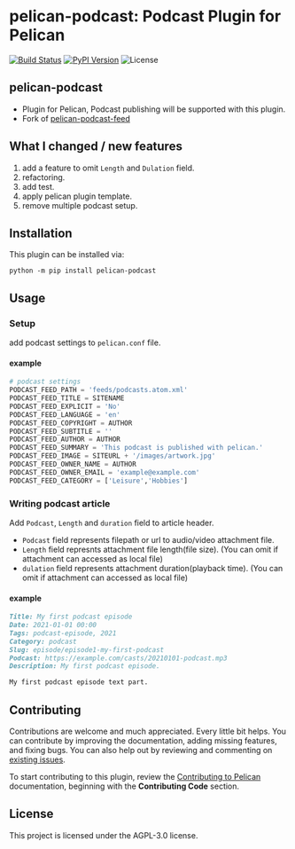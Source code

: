 pelican-podcast: Podcast Plugin for Pelican
====================================================

[![Build Status](https://img.shields.io/github/workflow/status/sonkm3/pelican-podcast/build)](https://github.com/sonkm3/pelican-podcast/actions)
[![PyPI Version](https://img.shields.io/pypi/v/pelican-podcast)](https://pypi.org/project/pelican-podcast/)
![License](https://img.shields.io/pypi/l/pelican-podcast?color=blue)

pelican-podcast
---------------
- Plugin for Pelican, Podcast publishing will be supported with this plugin.
- Fork of [pelican-podcast-feed](https://github.com/magnunleno/pelican-podcast-feed)

What I changed / new features
---------------------------------

1. add a feature to omit `Length` and `Dulation` field.
1. refactoring.
1. add test.
1. apply pelican plugin template.
1. remove multiple podcast setup.

Installation
------------

This plugin can be installed via:

    python -m pip install pelican-podcast

Usage
-----

### Setup

add podcast settings to `pelican.conf` file.
#### example
```python
# podcast settings
PODCAST_FEED_PATH = 'feeds/podcasts.atom.xml'
PODCAST_FEED_TITLE = SITENAME
PODCAST_FEED_EXPLICIT = 'No'
PODCAST_FEED_LANGUAGE = 'en'
PODCAST_FEED_COPYRIGHT = AUTHOR
PODCAST_FEED_SUBTITLE = ''
PODCAST_FEED_AUTHOR = AUTHOR
PODCAST_FEED_SUMMARY = 'This podcast is published with pelican.'
PODCAST_FEED_IMAGE = SITEURL + '/images/artwork.jpg'
PODCAST_FEED_OWNER_NAME = AUTHOR
PODCAST_FEED_OWNER_EMAIL = 'example@example.com'
PODCAST_FEED_CATEGORY = ['Leisure','Hobbies']
```

### Writing podcast article

Add `Podcast`, `Length` and `duration` field to article header.
- `Podcast` field represents filepath or url to audio/video attachment file.
- `Length` field represnts attachment file length(file size). (You can omit if attachment can accessed as local file)
- `dulation` field represents attachment duration(playback time). (You can omit if attachment can accessed as local file)

#### example
```markdown
Title: My first podcast episode
Date: 2021-01-01 00:00
Tags: podcast-episode, 2021
Category: podcast
Slug: episode/episode1-my-first-podcast
Podcast: https://example.com/casts/20210101-podcast.mp3
Description: My first podcast episode.

My first podcast episode text part.
```

Contributing
------------

Contributions are welcome and much appreciated. Every little bit helps. You can contribute by improving the documentation, adding missing features, and fixing bugs. You can also help out by reviewing and commenting on [existing issues][].

To start contributing to this plugin, review the [Contributing to Pelican][] documentation, beginning with the **Contributing Code** section.

[existing issues]: https://github.com/sonkm3/pelican-podcast/issues
[Contributing to Pelican]: https://docs.getpelican.com/en/latest/contribute.html

License
-------

This project is licensed under the AGPL-3.0 license.

